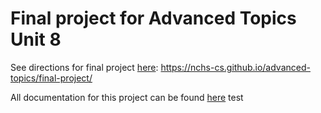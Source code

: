 # Final project for Advanced Topics Unit 8

See directions for final project [here](https://nchs-cs.github.io/advanced-topics/final-project/): https://nchs-cs.github.io/advanced-topics/final-project/

All documentation for this project can be found [here](doc/README.md)
test
